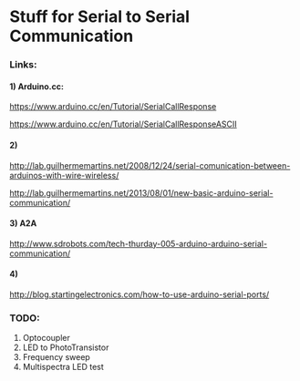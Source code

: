 # Stuff for Serial to Serial Communication

### Links:

#### 1) Arduino.cc:

https://www.arduino.cc/en/Tutorial/SerialCallResponse

https://www.arduino.cc/en/Tutorial/SerialCallResponseASCII

#### 2)
http://lab.guilhermemartins.net/2008/12/24/serial-comunication-between-arduinos-with-wire-wireless/

http://lab.guilhermemartins.net/2013/08/01/new-basic-arduino-serial-communication/

#### 3) A2A
http://www.sdrobots.com/tech-thurday-005-arduino-arduino-serial-communication/

#### 4)
http://blog.startingelectronics.com/how-to-use-arduino-serial-ports/


### TODO:

1. Optocoupler
2. LED to PhotoTransistor
3. Frequency sweep
4. Multispectra LED test


